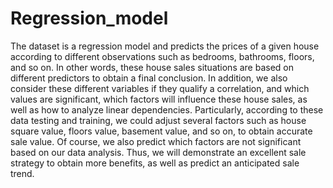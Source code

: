 # Regression_model

The dataset is a regression model and predicts the prices of a given house according to different observations such as bedrooms, bathrooms, floors, and so on. In other words, these house sales situations are based on different predictors to obtain a final conclusion. In addition, we also consider these different variables if they qualify a correlation, and which values are significant, which factors will influence these house sales, as well as how to analyze linear dependencies. Particularly, according to these data testing and training, we could adjust several factors such as house square value, floors value, basement value, and so on, to obtain accurate sale value. Of course, we also predict which factors are not significant based on our data analysis. Thus, we will demonstrate an excellent sale strategy to obtain more benefits, as well as predict an anticipated sale trend.
